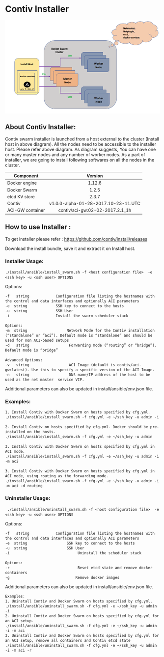 # Contiv Installer

![Contiv Installer](https://raw.githubusercontent.com/gaurav-dalvi/scripts/master/contiv-related/Installer.png)

## About Contiv Installer:

Contiv swarm installer is launched from a host external to the cluster (Install host in above diagram). All the nodes need to be accessible to the installer host. Please refer above diagram. As diagram suggests, You can have one or many master nodes and any number of worker nodes. 
As a part of installer, we are going to install following softwares on all the nodes in the cluster.

| Component        | Version    |
| ------------- |:-------------:| 
| Docker engine  | 1.12.6 | 
| Docker Swarm   | 1.2.5  |
| etcd KV store  | 2.3.7  |
| Contiv         | v1.0.0-alpha-01-28-2017.10-23-11.UTC |
| ACI-GW container| contiv/aci-gw:02-02-2017.2.1_1h |


## How to use Installer :

To get installer please refer : https://github.com/contiv/install/releases

Download the install bundle, save it and extract it on Install host.

### Installer Usage:

`./install/ansible/install_swarm.sh -f <host configuration file>  -e <ssh key> -u <ssh user> OPTIONS`

Options:
```
-f   string            Configuration file listing the hostnames with the control and data interfaces and optionally ACI parameters
-e  string             SSH key to connect to the hosts
-u  string             SSH User
-i                     Install the swarm scheduler stack

Options:
-m  string                  Network Mode for the Contiv installation (“standalone” or “aci”). Default mode is “standalone” and should be used for non ACI-based setups
-d   string                  Forwarding mode (“routing” or “bridge”). Default mode is “bridge”

Advanced Options:
-v   string                  ACI Image (default is contiv/aci-gw:latest). Use this to specify a specific version of the ACI Image.
-n   string                  DNS name/IP address of the host to be used as the net master  service VIP.

```

Additional parameters can also be updated in install/ansible/env.json file.

### Examples:

```
1. Install Contiv with Docker Swarm on hosts specified by cfg.yml.
./install/ansible/install_swarm.sh -f cfg.yml -e ~/ssh_key -u admin -i

2. Install Contiv on hosts specified by cfg.yml. Docker should be pre-installed on the hosts.
./install/ansible/install_swarm.sh -f cfg.yml -e ~/ssh_key -u admin

3. Install Contiv with Docker Swarm on hosts specified by cfg.yml in ACI mode.
./install/ansible/install_swarm.sh -f cfg.yml -e ~/ssh_key -u admin -i -m aci

3. Install Contiv with Docker Swarm on hosts specified by cfg.yml in ACI mode, using routing as the forwarding mode.
./install/ansible/install_swarm.sh -f cfg.yml -e ~/ssh_key -u admin -i -m aci -d routing

```

### Uninstaller Usage: 

` ./install/ansible/uninstall_swarm.sh -f <host configuration file>  -e <ssh key> -u <ssh user> OPTIONS`

Options: 
```
-f   string            Configuration file listing the hostnames with the control and data interfaces and optionally ACI parameters
-e  string                  SSH key to connect to the hosts
-u  string                  SSH User
-i                               Uninstall the scheduler stack

Options:
-r                               Reset etcd state and remove docker containers
-g                              Remove docker images
```

Additional parameters can also be updated in install/ansible/env.json file.

```
Examples:
1. Uninstall Contiv and Docker Swarm on hosts specified by cfg.yml.
./install/ansible/uninstall_swarm.sh -f cfg.yml -e ~/ssh_key -u admin -i
2. Uninstall Contiv and Docker Swarm on hosts specified by cfg.yml for an ACI setup.
./install/ansible/uninstall_swarm.sh -f cfg.yml -e ~/ssh_key -u admin -i -m aci
3. Uninstall Contiv and Docker Swarm on hosts specified by cfg.yml for an ACI setup, remove all containers and Contiv etcd state
./install/ansible/uninstall_swarm.sh -f cfg.yml -e ~/ssh_key -u admin -i -m aci -r
```
